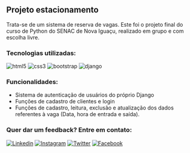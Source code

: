 ## Projeto estacionamento

Trata-se de um sistema de reserva de vagas. Este foi o projeto final do curso de Python do SENAC de Nova Iguaçu, realizado em grupo e com escolha livre.

### Tecnologias utilizadas:

<div style="display: inline_block">
    <img alt="html5" src="https://img.shields.io/badge/HTML5-E34F26?style=for-the-badge&logo=html5&logoColor=white">
    <img alt="css3" src="https://img.shields.io/badge/CSS3-1572B6?style=for-the-badge&logo=css3&logoColor=white">
    <img alt="bootstrap" src="https://img.shields.io/badge/Bootstrap-563D7C?style=for-the-badge&logo=bootstrap&logoColor=white">
    <img alt="django" src="https://img.shields.io/badge/Django-092E20?style=for-the-badge&logo=django&logoColor=white">
</div>

### Funcionalidades:

- Sistema de autenticação de usuários do próprio Django
- Funções de cadastro de clientes e login
- Funções de cadastro, leitura, exclusão e atualização dos dados referentes à vaga (Data, hora de entrada e saída).

### Quer dar um feedback? Entre em contato:
[![Linkedin](https://img.shields.io/badge/LinkedIn-0077B5?style=for-the-badge&logo=linkedin&logoColor=white)](https://www.linkedin.com/in/brunor-ezende0395/)
[![Instagram](https://img.shields.io/badge/Instagram-E4405F?style=for-the-badge&logo=instagram&logoColor=white)](https://www.instagram.com/bruno.rezende95/)
[![Twitter](https://img.shields.io/badge/Twitter-1DA1F2?style=for-the-badge&logo=twitter&logoColor=white)](https://x.com/brun1995)
[![Facebook](https://img.shields.io/badge/Facebook-1877F2?style=for-the-badge&logo=facebook&logoColor=white)](https://www.facebook.com/bruno.rezende95/)
